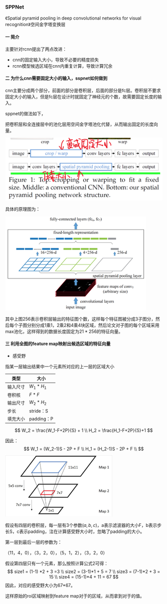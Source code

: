 ### SPPNet

《Spatial pyramid pooling in deep convolutional networks for visual recognition》空间金字塔变换层

#### 一 简介

主要针对rcnn提出了两点改进：

* cnn的固定输入大小，导致不必要的精度损失
* rcnn模型候选区域在cnn内重复计算，导致计算冗余

#### 二 为什么cnn需要固定大小的输入，sspnet如何做到

cnn主要分成两个部分，前面的部分是卷积层，后面的部分是fc层。卷积层不要求固定大小的输入，但是fc层在设计时就固定了神经元的个数，故需要固定长度的输入。

sppnet的做法如下，

把卷积层和全连接层中的池化层用空间金字塔池化代替，从而输出固定的长度向量。

<img src='./src/sppnet.png' height='200'>

具体的原理图为：

<img src='./src/sppnet1.png' height='300'>

其中上图256表示卷积层输出的特征图个数，这样每个特征图被分成3子图分，然后每个子图分别分成1乘1，2乘2和4乘4块区域，然后论文对子图的每个区域采用max池化，这样得到的数据长度固定为$21*256$的特征向量。

#### 三 利用全图的feature map映射出候选区域的特征向量

* 感受野

指某一层输出结果中一个元素所对应的上一层的区域大小

| 类型   | 大小          |
| ---- | ----------- |
| 输入尺寸 | $W_1*H_1$   |
| 卷积核  | $F * F$     |
| 输出尺寸 | $W_2 * H_2$ |
| 步长   | stride：S    |
| 填充大小 | padding：P   |

$$
W_2 = \frac{W_1-F+2P}{S} + 1 \\
H_2 = \frac{H_1-F+2P}{S}+1
$$

因此：
$$
W_1 = (W_2-1)S - 2P + F \\
H_1 = (H_2-1)S - 2P + F \\
$$
<img src='./src/sppnet2.png' height='200'>

假设有四层的卷积层，每一层有3个参数$(a,b,c)$，a表示滤波器的大小F，b表示步长S，c表示padding，注在计算感受野大小时，忽略了padding的大小。

第一层到最后一层的参数为：

（11，4，0），（3，2，0），（5，1，2），（3，2，0）

假设第四层只有一个元素，那么按照计算公式2可得：
$$
size1 = (1-1) *2 + 3 =3 \\
size2 = (3-1)*1 + 5 = 7 \\
size3 = (7-1)*2 + 3 = 15 \\
size4 = (15-1)*4 + 11 = 67
$$
因此，对应的感受野大小为67*67。

这样原始的roi区域映射到feature map对于的区域，从而拿到对于的值。